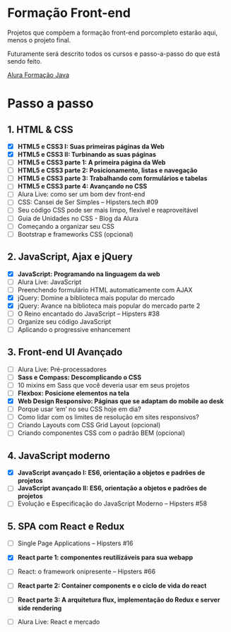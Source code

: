 # Formação Front-end

Projetos que compõem a formação front-end porcompleto estarão aqui, menos o projeto final.

Futuramente será descrito todos os cursos e passo-a-passo do que está sendo feito.

[Alura Formação Java](https://cursos.alura.com.br/formacao-front-end)



# Passo a passo

## 1. HTML & CSS

- [x] **HTML5 e CSS3 I: Suas primeiras páginas da Web**
- [x] **HTML5 e CSS3 II: Turbinando as suas páginas**
- [ ] **HTML5 e CSS3 parte 1: A primeira página da Web**
- [ ] **HTML5 e CSS3 parte 2: Posicionamento, listas e navegação**
- [ ] **HTML5 e CSS3 parte 3: Trabalhando com formulários e tabelas**
- [ ] **HTML5 e CSS3 parte 4: Avançando no CSS**
- [ ] Alura Live: como ser um bom dev front-end
- [ ] CSS: Cansei de Ser Simples – Hipsters.tech #09
- [ ] Seu código CSS pode ser mais limpo, flexível e reaproveitável
- [ ] Guia de Unidades no CSS - Blog da Alura
- [ ] Começando a organizar seu CSS
- [ ] Bootstrap e frameworks CSS (opcional)

## 2. JavaScript, Ajax e jQuery

- [x] **JavaScript: Programando na linguagem da web**
- [ ] Alura Live: JavaScript
- [ ] Preenchendo formulário HTML automaticamente com AJAX
- [x] jQuery: Domine a biblioteca mais popular do mercado
- [x] jQuery: Avance na biblioteca mais popular do mercado parte 2
- [ ] O Reino encantado do JavaScript – Hipsters #38
- [ ] Organize seu código JavaScript
- [ ] Aplicando o progressive enhancement

## 3. Front-end UI Avançado

- [ ] Alura Live: Pré-processadores
- [ ] **Sass e Compass: Descomplicando o CSS**
- [ ] 10 mixins em Sass que você deveria usar em seus projetos
- [ ] **Flexbox: Posicione elementos na tela**
- [x] **Web Design Responsivo: Páginas que se adaptam do mobile ao desk**
- [ ] Porque usar ‘em’ no seu CSS hoje em dia?
- [ ] Como lidar com os limites de resolução em sites responsivos?
- [ ] Criando Layouts com CSS Grid Layout (opcional)
- [ ] Criando componentes CSS com o padrão BEM (opcional)

## 4. JavaScript moderno

- [x] **JavaScript avançado I:  ES6, orientação a objetos e padrões de projetos**
- [ ] **JavaScript avançado II:  ES6, orientação a objetos e padrões de projetos**
- [ ] Evolução e Especificação do JavaScript Moderno – Hipsters #58

## 5. SPA com React e Redux

- [ ] Single Page Applications – Hipsters #16
- [x] **React parte 1: componentes reutilizáveis para sua webapp**
- [ ] React: o framework onipresente – Hipsters #66
- [ ] **React parte 2: Container components e o ciclo de vida do react**
- [ ] **React parte 3: A arquitetura flux, implementação do Redux e server side rendering**
- [ ] Alura Live: React e mercado

